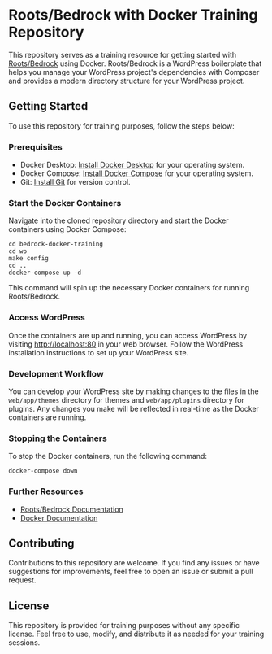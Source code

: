 # Roots/Bedrock with Docker Training Repository

This repository serves as a training resource for getting started with [Roots/Bedrock](https://roots.io/bedrock/) using Docker. Roots/Bedrock is a WordPress boilerplate that helps you manage your WordPress project's dependencies with Composer and provides a modern directory structure for your WordPress project.

## Getting Started

To use this repository for training purposes, follow the steps below:

### Prerequisites

- Docker Desktop: [Install Docker Desktop](https://www.docker.com/products/docker-desktop) for your operating system.
- Docker Compose: [Install Docker Compose](https://docs.docker.com/compose/install/) for your operating system.
- Git: [Install Git](https://git-scm.com/) for version control.


### Start the Docker Containers

Navigate into the cloned repository directory and start the Docker containers using Docker Compose:

```
cd bedrock-docker-training
cd wp
make config
cd ..
docker-compose up -d
```

This command will spin up the necessary Docker containers for running Roots/Bedrock.

### Access WordPress

Once the containers are up and running, you can access WordPress by visiting [http://localhost:80](http://localhost:80) in your web browser. Follow the WordPress installation instructions to set up your WordPress site.

### Development Workflow

You can develop your WordPress site by making changes to the files in the `web/app/themes` directory for themes and `web/app/plugins` directory for plugins. Any changes you make will be reflected in real-time as the Docker containers are running.

### Stopping the Containers

To stop the Docker containers, run the following command:

```docker-compose down ```


### Further Resources

- [Roots/Bedrock Documentation](https://roots.io/bedrock/docs/)
- [Docker Documentation](https://docs.docker.com/)

## Contributing

Contributions to this repository are welcome. If you find any issues or have suggestions for improvements, feel free to open an issue or submit a pull request.

## License

This repository is provided for training purposes without any specific license. Feel free to use, modify, and distribute it as needed for your training sessions.



